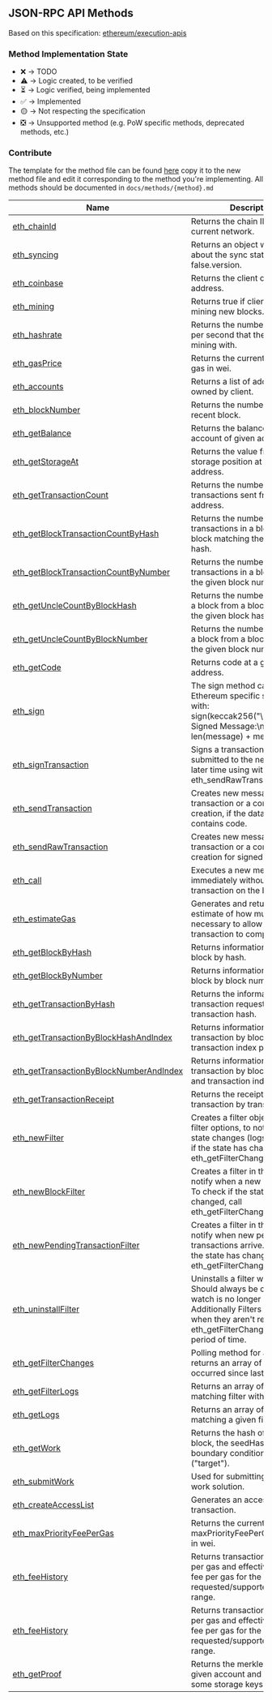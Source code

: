 ## JSON-RPC API Methods

Based on this specification: [ethereum/execution-apis](https://github.com/ethereum/execution-apis)

### Method Implementation State

- ❌ -> TODO
- ⚠️ -> Logic created, to be verified
- ⏳ -> Logic verified, being implemented
- ✅ -> Implemented
- 🟡 -> Not respecting the specification
- ❎ -> Unsupported method (e.g. PoW specific methods, deprecated methods, etc.)

### Contribute

The template for the method file can be found [here](docs/contributing/method_template.md) copy it to the new method file and edit it corresponding to the method you're implementing.
All methods should be documented in `docs/methods/{method}.md`

| Name                                                                                            | Description                                                                                                                                                                                        | State |
| ----------------------------------------------------------------------------------------------- | -------------------------------------------------------------------------------------------------------------------------------------------------------------------------------------------------- | ----- |
| [eth_chainId](docs/methods/eth_chainId)                                                         | Returns the chain ID of the current network.                                                                                                                                                       | ✅     |
| [eth_syncing](docs/methods/eth_syncing)                                                         | Returns an object with data about the sync status or false.version.                                                                                                                                | ✅     |
| [eth_coinbase](docs/methods/eth_coinbase)                                                       | Returns the client coinbase address.                                                                                                                                                               | ❌     |
| [eth_mining](docs/methods/eth_mining)                                                           | Returns true if client is actively mining new blocks.                                                                                                                                              | ❎     |
| [eth_hashrate](docs/methods/eth_hashrate)                                                       | Returns the number of hashes per second that the node is mining with.                                                                                                                              | ❎     |
| [eth_gasPrice](docs/methods/eth_gasPrice)                                                       | Returns the current price per gas in wei.                                                                                                                                                          | ❌     |
| [eth_accounts](docs/methods/eth_accounts)                                                       | Returns a list of addresses owned by client.                                                                                                                                                       | ✅    |
| [eth_blockNumber](docs/methods/eth_blockNumber)                                                 | Returns the number of most recent block.                                                                                                                                                           | ❌     |
| [eth_getBalance](docs/methods/eth_getBalances)                                                  | Returns the balance of the account of given address.                                                                                                                                               | ❌     |
| [eth_getStorageAt](docs/methods/eth_getStorageAt)                                               | Returns the value from a storage position at a given address.                                                                                                                                      | ❌     |
| [eth_getTransactionCount](docs/methods/eth_getTransactionCount)                                 | Returns the number of transactions sent from an address.                                                                                                                                           | ❌     |
| [eth_getBlockTransactionCountByHash](docs/methods/eth_getBlockTransactionCountByHash)           | Returns the number of transactions in a block from a block matching the given block hash.                                                                                                          | ❌     |
| [eth_getBlockTransactionCountByNumber](docs/methods/eth_getBlockTransactionCountByNumber)       | Returns the number of transactions in a block matching the given block number.                                                                                                                     | ❌     |
| [eth_getUncleCountByBlockHash](docs/methods/eth_getUncleCountByBlockHashs)                      | Returns the number of uncles in a block from a block matching the given block hash.                                                                                                                | ❌     |
| [eth_getUncleCountByBlockNumber](docs/methods/eth_getUncleCountByBlockNumber)                   | Returns the number of uncles in a block from a block matching the given block number.                                                                                                              | ❌     |
| [eth_getCode](docs/methods/eth_getCode)                                                         | Returns code at a given address.                                                                                                                                                                   | ✅     |
| [eth_sign](docs/methods/eth_sign)                                                               | The sign method calculates an Ethereum specific signature with: sign(keccak256("\x19Ethereum Signed Message:\n" + len(message) + message))).                                                       | ❌     |
| [eth_signTransaction](docs/methods/eth_signTransaction)                                         | Signs a transaction that can be submitted to the network at a later time using with eth_sendRawTransaction.                                                                                        | ❌     |
| [eth_sendTransaction](docs/methods/eth_sendTransaction)                                         | Creates new message call transaction or a contract creation, if the data field contains code.                                                                                                      | ❌     |
| [eth_sendRawTransaction](docs/methods/eth_sendRawTransaction)                                   | Creates new message call transaction or a contract creation for signed transactions.                                                                                                               | ❌     |
| [eth_call](docs/methods/eth_call)                                                               | Executes a new message call immediately without creating a transaction on the blockchain.                                                                                                         | ❌     |
| [eth_estimateGas](docs/methods/eth_estimateGas)                                                 | Generates and returns an estimate of how much gas is necessary to allow the transaction to complete.                                                                                               | ❌     |
| [eth_getBlockByHash](docs/methods/eth_getBlockByHash)                                           | Returns information about a block by hash.                                                                                                                                                         | ✅     |
| [eth_getBlockByNumber](docs/methods/eth_getBlockByNumber)                                       | Returns information about a block by block number.                                                                                                                                                 | ✅     |
| [eth_getTransactionByHash](docs/methods/eth_getTransactionByHash)                               | Returns the information about a transaction requested by transaction hash.                                                                                                                         | ❌     |
| [eth_getTransactionByBlockHashAndIndex](docs/methods/eth_getTransactionByBlockHashAndIndex)     | Returns information about a transaction by block hash and transaction index position.                                                                                                              |  ✅     |
| [eth_getTransactionByBlockNumberAndIndex](docs/methods/eth_getTransactionByBlockNumberAndIndex) | Returns information about a transaction by block number and transaction index position.                                                                                                            |  ✅     
| [eth_getTransactionReceipt](docs/methods/eth_getTransactionReceipt)                             | Returns the receipt of a transaction by transaction hash.                                                                                                                                          | ❌     |
| [eth_newFilter](docs/methods/eth_newFilter)                                                     | Creates a filter object, based on filter options, to notify when the state changes (logs). To check if the state has changed, call eth_getFilterChanges.                                           | ❌     |
| [eth_newBlockFilter](docs/methods/eth_newBlockFilter)                                           | Creates a filter in the node, to notify when a new block arrives. To check if the state has changed, call eth_getFilterChanges.                                                                    | ❌     |
| [eth_newPendingTransactionFilter](docs/methods/eth_newPendingTransactionFilter)                 | Creates a filter in the node, to notify when new pending transactions arrive. To check if the state has changed, call eth_getFilterChanges.                                                        | ❌     |
| [eth_uninstallFilter](docs/methods/eth_uninstallFilter)                                         | Uninstalls a filter with given id. Should always be called when watch is no longer needed. Additionally Filters timeout when they aren't requested with eth_getFilterChanges for a period of time. | ❌     |
| [eth_getFilterChanges](docs/methods/eth_getFilterChanges)                                       | Polling method for a filter, which returns an array of logs which occurred since last poll.                                                                                                        | ❌     |
| [eth_getFilterLogs](docs/methods/eth_getFilterLogs)                                             | Returns an array of all logs matching filter with given id.                                                                                                                                        | ❌     |
| [eth_getLogs](docs/methods/eth_getLogs)                                                         | Returns an array of all logs matching a given filter object.                                                                                                                                       | ❌     |
| [eth_getWork](docs/methods/eth_getWork)                                                         | Returns the hash of the current block, the seedHash, and the boundary condition to be met ("target").                                                                                              | ❎     |
| [eth_submitWork](docs/methods/eth_submitWork)                                                   | Used for submitting a proof-of-work solution.                                                                                                                                                      | ❌     |
| [eth_createAccessList](docs/methods/eth_createAccessList)                                       | Generates an access list for a transaction.                                                                                                                                                        | ❌     |
| [eth_maxPriorityFeePerGas](docs/methods/eth_maxPriorityFeePerGas)                               | Returns the current maxPriorityFeePerGas per gas in wei.                                                                                                                                           | ❌     |
| [eth_feeHistory](docs/methods/eth_feeHistory)                                                   | Returns transaction base fee per gas and effective priority fee per gas for the requested/supported block range.                                                                                   | ❌     |
| [eth_feeHistory](docs/methods/eth_feeHistory)                                                   | Returns transaction base fee per gas and effective priority fee per gas for the requested/supported block range.                                                                                   | ❌     |
| [eth_getProof](docs/methods/eth_getProof)                                                       | Returns the merkle proof for a given account and optionally some storage keys.                                                                                                                     | ❌     |